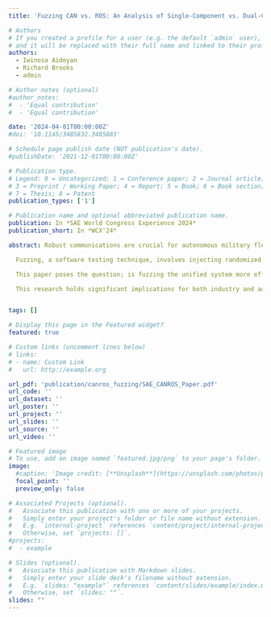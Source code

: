 ```yaml
---
title: 'Fuzzing CAN vs. ROS: An Analysis of Single-Component vs. Dual-Component Fuzzing of Automotive Systems'

# Authors
# If you created a profile for a user (e.g. the default `admin` user), write the username (folder name) here
# and it will be replaced with their full name and linked to their profile.
authors:
  - Iwinosa Aideyan
  - Richard Brooks
  - admin

# Author notes (optional)
#author_notes:
#  - 'Equal contribution'
#  - 'Equal contribution'

date: '2024-04-01T00:00:00Z'
#doi: '10.1145/3485832.3485883'

# Schedule page publish date (NOT publication's date).
#publishDate: '2021-12-01T00:00:00Z'

# Publication type.
# Legend: 0 = Uncategorized; 1 = Conference paper; 2 = Journal article;
# 3 = Preprint / Working Paper; 4 = Report; 5 = Book; 6 = Book section;
# 7 = Thesis; 8 = Patent
publication_types: ['1']

# Publication name and optional abbreviated publication name.
publication: In *SAE World Congress Experience 2024*
publication_short: In *WCX'24*

abstract: Robust communications are crucial for autonomous military fleets. Ground vehicles function as mobile local area networks utilizing Controller Area Network (CAN) backbones. Fleet coordination between autonomous platforms relies on the Robot Operating System (ROS) publish/subscribe robotic middleware for effective operation. To bridge communications between the CAN and ROS network segments, the CAN2ROS bridge software supports bidirectional data flow with message mapping and node translation. 

  Fuzzing, a software testing technique, involves injecting randomized data inputs into the target system. This method plays a pivotal role in identifying vulnerabilities. It has proven effective in discovering vulnerabilities in online systems, such as the integrated CAN/ROS system. In our study, we consider ROS implementing zero-trust access control policies, running on a Gazebo test-bed connected to a CAN bus. Our objective is to evaluate system security using fuzzers in three scenarios; (i) fuzzing the CAN bus alone, (ii) fuzzing the CAN bus with a ROS Fuzzer, and (iii) fuzzing both systems simultaneously using the CAN2ROS bridge.

  This paper poses the question; is fuzzing the unified system more effective than fuzzing individual components. By analyzing interactions between the bridge and the military fleets’ CAN systems, we identify and address flaws potentially introduced in the software, or data leakage between communication segments. Our analysis employs experimental design and statistical analysis to shed light on the bridge’s security robustness and its potential implications for the overall system’s integrity.

  This research holds significant implications for both industry and academia. Stakeholders involved in the development of autonomous military and civilian fleets can leverage our findings to enhance system security and reliability. Ultimately, the identification and mitigation of vulnerabilities contribute to safer and more resilient military operations.


tags: []

# Display this page in the Featured widget?
featured: true

# Custom links (uncomment lines below)
# links:
# - name: Custom Link
#   url: http://example.org

url_pdf: 'publication/canros_fuzzing/SAE_CANROS_Paper.pdf'
url_code: ''
url_dataset: ''
url_poster: ''
url_project: ''
url_slides: ''
url_source: ''
url_video: ''

# Featured image
# To use, add an image named `featured.jpg/png` to your page's folder.
image:
  #caption: 'Image credit: [**Unsplash**](https://unsplash.com/photos/pLCdAaMFLTE)'
  focal_point: ''
  preview_only: false

# Associated Projects (optional).
#   Associate this publication with one or more of your projects.
#   Simply enter your project's folder or file name without extension.
#   E.g. `internal-project` references `content/project/internal-project/index.md`.
#   Otherwise, set `projects: []`.
#projects:
#  - example

# Slides (optional).
#   Associate this publication with Markdown slides.
#   Simply enter your slide deck's filename without extension.
#   E.g. `slides: "example"` references `content/slides/example/index.md`.
#   Otherwise, set `slides: ""`.
slides: ""
---
```


